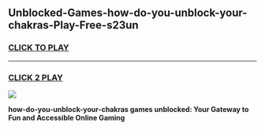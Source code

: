 
## Unblocked-Games-how-do-you-unblock-your-chakras-Play-Free-s23un
<h3>
<a href="https://premium76.site?title=how-do-you-unblock-your-chakras&ref=19M">CLICK TO PLAY</a></h3>
<hr>

<h3>
<a href="https://premium76.site?title=how-do-you-unblock-your-chakras&ref=19M">CLICK 2 PLAY</a>
  
</h3>

<a href="https://premium76.site?title=how-do-you-unblock-your-chakras&ref=19M"><img src="https://clearcache.store/games.png"></a>


**how-do-you-unblock-your-chakras games unblocked: Your Gateway to Fun and Accessible Online Gaming**
